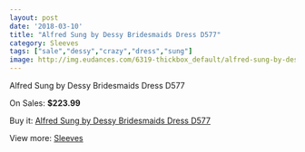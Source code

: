 ```yaml
---
layout: post
date: '2018-03-10'
title: "Alfred Sung by Dessy Bridesmaids Dress D577"
category: Sleeves
tags: ["sale","dessy","crazy","dress","sung"]
image: http://img.eudances.com/6319-thickbox_default/alfred-sung-by-dessy-bridesmaids-dress-d577.jpg
---
```

Alfred Sung by Dessy Bridesmaids Dress D577

On Sales: **$223.99**
<a href="https://www.eudances.com/en/sleeves/2286-alfred-sung-by-dessy-bridesmaids-dress-d577.html"><amp-img layout="responsive" width="600" height="600" src="//img.eudances.com/6319-thickbox_default/alfred-sung-by-dessy-bridesmaids-dress-d577.jpg" alt="Alfred Sung by Dessy Bridesmaids Dress D577 0" /></a>
<a href="https://www.eudances.com/en/sleeves/2286-alfred-sung-by-dessy-bridesmaids-dress-d577.html"><amp-img layout="responsive" width="600" height="600" src="//img.eudances.com/6320-thickbox_default/alfred-sung-by-dessy-bridesmaids-dress-d577.jpg" alt="Alfred Sung by Dessy Bridesmaids Dress D577 1" /></a>

Buy it: [Alfred Sung by Dessy Bridesmaids Dress D577](https://www.eudances.com/en/sleeves/2286-alfred-sung-by-dessy-bridesmaids-dress-d577.html "Alfred Sung by Dessy Bridesmaids Dress D577")

View more: [Sleeves](https://www.eudances.com/en/26-sleeves "Sleeves")